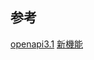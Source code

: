 ## 参考

[openapi3.1](https://github.com/OAI/OpenAPI-Specification/blob/main/versions/3.1.0.md)
[新機能](https://nordicapis.com/whats-new-in-openapi-3-1-0/)
